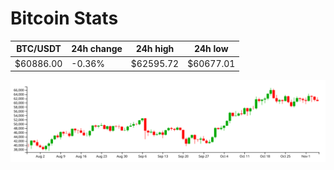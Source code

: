 # Bitcoin Stats

BTC/USDT|24h change|24h high|24h low|
|---|---|---|---|
|$60886.00|-0.36%|$62595.72|$60677.01|

<img src="./chart.svg">
